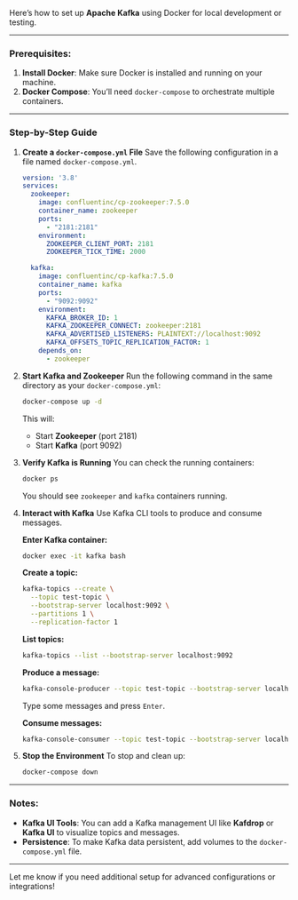 Here’s how to set up **Apache Kafka** using Docker for local development or testing.

---

### Prerequisites:
1. **Install Docker**: Make sure Docker is installed and running on your machine.
2. **Docker Compose**: You’ll need `docker-compose` to orchestrate multiple containers.

---

### Step-by-Step Guide

1. **Create a `docker-compose.yml` File**
   Save the following configuration in a file named `docker-compose.yml`.

   ```yaml
   version: '3.8'
   services:
     zookeeper:
       image: confluentinc/cp-zookeeper:7.5.0
       container_name: zookeeper
       ports:
         - "2181:2181"
       environment:
         ZOOKEEPER_CLIENT_PORT: 2181
         ZOOKEEPER_TICK_TIME: 2000

     kafka:
       image: confluentinc/cp-kafka:7.5.0
       container_name: kafka
       ports:
         - "9092:9092"
       environment:
         KAFKA_BROKER_ID: 1
         KAFKA_ZOOKEEPER_CONNECT: zookeeper:2181
         KAFKA_ADVERTISED_LISTENERS: PLAINTEXT://localhost:9092
         KAFKA_OFFSETS_TOPIC_REPLICATION_FACTOR: 1
       depends_on:
         - zookeeper
   ```

2. **Start Kafka and Zookeeper**
   Run the following command in the same directory as your `docker-compose.yml`:

   ```bash
   docker-compose up -d
   ```

   This will:
   - Start **Zookeeper** (port 2181)
   - Start **Kafka** (port 9092)

3. **Verify Kafka is Running**
   You can check the running containers:

   ```bash
   docker ps
   ```

   You should see `zookeeper` and `kafka` containers running.

4. **Interact with Kafka**
   Use Kafka CLI tools to produce and consume messages.

   **Enter Kafka container:**
   ```bash
   docker exec -it kafka bash
   ```

   **Create a topic:**
   ```bash
   kafka-topics --create \
     --topic test-topic \
     --bootstrap-server localhost:9092 \
     --partitions 1 \
     --replication-factor 1
   ```

   **List topics:**
   ```bash
   kafka-topics --list --bootstrap-server localhost:9092
   ```

   **Produce a message:**
   ```bash
   kafka-console-producer --topic test-topic --bootstrap-server localhost:9092
   ```
   Type some messages and press `Enter`.

   **Consume messages:**
   ```bash
   kafka-console-consumer --topic test-topic --bootstrap-server localhost:9092 --from-beginning
   ```

5. **Stop the Environment**
   To stop and clean up:

   ```bash
   docker-compose down
   ```

---

### Notes:
- **Kafka UI Tools**: You can add a Kafka management UI like **Kafdrop** or **Kafka UI** to visualize topics and messages.
- **Persistence**: To make Kafka data persistent, add volumes to the `docker-compose.yml` file.

---

Let me know if you need additional setup for advanced configurations or integrations!